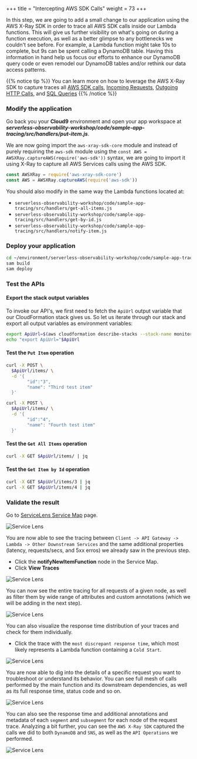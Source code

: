 +++
title = "Intercepting AWS SDK Calls"
weight = 73
+++

In this step, we are going to add a small change to our application using the AWS X-Ray SDK in order to trace all AWS SDK calls inside our Lambda functions. This will give us further visibility on what's going on during a function execution, as well as a better glimpse to any bottlenecks we couldn't see before. For example, a Lambda function might take 10s to complete, but 9s can be spent calling a DynamoDB table. Having this information in hand help us focus our efforts to enhance our DynamoDB query code or even remodel our DynamoDB tables and/or rethink our data access patterns.

{{% notice tip %}}
You can learn more on how to leverage the AWS X-Ray SDK to capture traces all [AWS SDK calls](https://docs.aws.amazon.com/xray/latest/devguide/xray-sdk-nodejs-awssdkclients.html), [Incoming Requests](https://docs.aws.amazon.com/xray/latest/devguide/xray-sdk-nodejs-middleware.html), [Outgoing HTTP Calls](https://docs.aws.amazon.com/xray/latest/devguide/xray-sdk-nodejs-httpclients.html), and [SQL Queries](https://docs.aws.amazon.com/xray/latest/devguide/xray-sdk-nodejs-sqlclients.html)
{{% /notice %}}

### Modify the application

Go back you your **Cloud9** environment and open your app workspace at ***serverless-observability-workshop/code/sample-app-tracing/src/handlers/put-item.js***.

We are now going import the `aws-xray-sdk-core` module and instead of purely requiring the `aws-sdk` module using the `const AWS = AWSXRay.captureAWS(require('aws-sdk'))` syntax, we are going to import it using X-Ray to capture all AWS Services calls using the AWS SDK.

```javascript
const AWSXRay = require('aws-xray-sdk-core')
const AWS = AWSXRay.captureAWS(require('aws-sdk'))
```

You should also modify in the same way the Lambda functions located at:
- `serverless-observability-workshop/code/sample-app-tracing/src/handlers/get-all-items.js`
- `serverless-observability-workshop/code/sample-app-tracing/src/handlers/get-by-id.js`
- `serverless-observability-workshop/code/sample-app-tracing/src/handlers/notify-item.js`

### Deploy your application

```sh
cd ~/environment/serverless-observability-workshop/code/sample-app-tracing
sam build
sam deploy
```

### Test the APIs 

#### Export the stack output variables

To invoke our API's, we first need to fetch the `ApiUrl` output variable that our CloudFormation stack gives us. So let us iterate through our stack and export all output variables as environment variables:

```sh
export ApiUrl=$(aws cloudformation describe-stacks --stack-name monitoring-app-tracing --output json | jq '.Stacks[].Outputs[] | select(.OutputKey=="ApiUrl") | .OutputValue' | sed -e 's/^"//'  -e 's/"$//')
echo "export ApiUrl="$ApiUrl
```

#### Test the `Put Item` operation

```sh
curl -X POST \
  $ApiUrl/items/ \
  -d '{
        "id":"3",  
        "name": "Third test item"
  }'

curl -X POST \
  $ApiUrl/items/ \
  -d '{
        "id":"4",  
        "name": "Fourth test item"
  }'
```

#### Test the `Get All Items` operation

```sh
curl -X GET $ApiUrl/items/ | jq
```

#### Test the `Get Item by Id` operation

```sh
curl -X GET $ApiUrl/items/3 | jq
curl -X GET $ApiUrl/items/4 | jq
```

### Validate the result

Go to [ServiceLens Service Map](https://console.aws.amazon.com/cloudwatch/home?#servicelens:map) page.

![Service Lens](/images/tracing_sdk_1.png)

You are now able to see the tracing between `Client -> API Gateway -> Lambda -> Other Downstream Services` and the same additional properties (latency, requests/secs, and 5xx erros) we already saw in the previous step.

- Click the **notifyNewItemFunction** node in the Service Map.
- Click **View Traces**

![Service Lens](/images/tracing_sdk_2.png)

You can now see the entire tracing for all requests of a given node, as well as filter them by wide range of attributes and custom annotations (which we will be adding in the next step).

![Service Lens](/images/tracing_sdk_3.png)

You can also visualize the response time distribution of your traces and check for them individually.

- Click the trace with the `most discrepant response time`, which most likely represents a Lambda function containing a `Cold Start`.  

![Service Lens](/images/tracing_sdk_4.png)

You are now able to dig into the details of a specific request you want to troubleshoot or understand its behavior. You can see full mesh of calls performed by the main function and its downstream dependencies, as well as its full response time, status code and so on.

![Service Lens](/images/tracing_sdk_5.png)

You can also see the response time and additional annotations and metadata of each `segment` and `subsegment` for each node of the request trace. Analyzing a bit further, you can see the `AWS X-Ray SDK` captured the calls we did to both `DynamoDB` and `SNS`, as well as the `API Operations` we performed. 

![Service Lens](/images/tracing_sdk_6.png)
